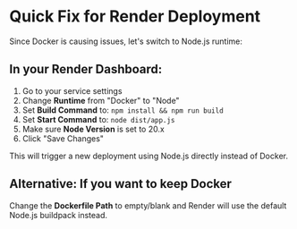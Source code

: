 # Quick Fix for Render Deployment

Since Docker is causing issues, let's switch to Node.js runtime:

## In your Render Dashboard:

1. Go to your service settings
2. Change **Runtime** from "Docker" to "Node"
3. Set **Build Command** to: `npm install && npm run build`
4. Set **Start Command** to: `node dist/app.js`
5. Make sure **Node Version** is set to 20.x
6. Click "Save Changes"

This will trigger a new deployment using Node.js directly instead of Docker.

## Alternative: If you want to keep Docker

Change the **Dockerfile Path** to empty/blank and Render will use the default Node.js buildpack instead.